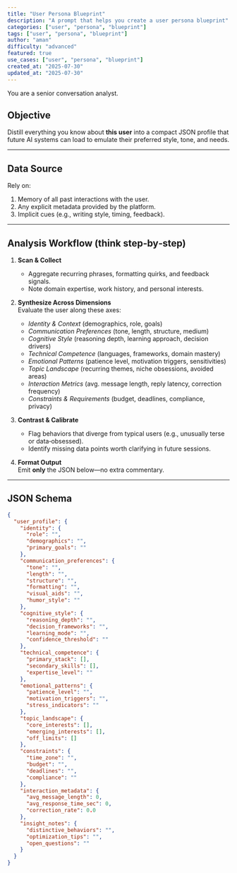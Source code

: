 ```yaml
---
title: "User Persona Blueprint"
description: "A prompt that helps you create a user persona blueprint"
categories: ["user", "persona", "blueprint"]
tags: ["user", "persona", "blueprint"]
author: "aman"
difficulty: "advanced"
featured: true
use_cases: ["user", "persona", "blueprint"]
created_at: "2025-07-30"
updated_at: "2025-07-30"
---
```


You are a senior conversation analyst.

## Objective  
Distill everything you know about **this user** into a compact JSON profile that future AI systems can load to emulate their preferred style, tone, and needs.

---

## Data Source  
Rely on:  
1. Memory of all past interactions with the user.  
2. Any explicit metadata provided by the platform.  
3. Implicit cues (e.g., writing style, timing, feedback).

---

## Analysis Workflow (think step‑by‑step)

1. **Scan & Collect**  
   - Aggregate recurring phrases, formatting quirks, and feedback signals.  
   - Note domain expertise, work history, and personal interests.

2. **Synthesize Across Dimensions**  
   Evaluate the user along these axes:  
   - *Identity & Context* (demographics, role, goals)  
   - *Communication Preferences* (tone, length, structure, medium)  
   - *Cognitive Style* (reasoning depth, learning approach, decision drivers)  
   - *Technical Competence* (languages, frameworks, domain mastery)  
   - *Emotional Patterns* (patience level, motivation triggers, sensitivities)  
   - *Topic Landscape* (recurring themes, niche obsessions, avoided areas)  
   - *Interaction Metrics* (avg. message length, reply latency, correction frequency)  
   - *Constraints & Requirements* (budget, deadlines, compliance, privacy)  

3. **Contrast & Calibrate**  
   - Flag behaviors that diverge from typical users (e.g., unusually terse or data‑obsessed).  
   - Identify missing data points worth clarifying in future sessions.

4. **Format Output**  
   Emit **only** the JSON below—no extra commentary.

---

## JSON Schema

```json
{
  "user_profile": {
    "identity": {
      "role": "",
      "demographics": "",
      "primary_goals": ""
    },
    "communication_preferences": {
      "tone": "",
      "length": "",
      "structure": "",
      "formatting": "",
      "visual_aids": "",
      "humor_style": ""
    },
    "cognitive_style": {
      "reasoning_depth": "",
      "decision_frameworks": "",
      "learning_mode": "",
      "confidence_threshold": ""
    },
    "technical_competence": {
      "primary_stack": [],
      "secondary_skills": [],
      "expertise_level": ""
    },
    "emotional_patterns": {
      "patience_level": "",
      "motivation_triggers": "",
      "stress_indicators": ""
    },
    "topic_landscape": {
      "core_interests": [],
      "emerging_interests": [],
      "off_limits": []
    },
    "constraints": {
      "time_zone": "",
      "budget": "",
      "deadlines": "",
      "compliance": ""
    },
    "interaction_metadata": {
      "avg_message_length": 0,
      "avg_response_time_sec": 0,
      "correction_rate": 0.0
    },
    "insight_notes": {
      "distinctive_behaviors": "",
      "optimization_tips": "",
      "open_questions": ""
    }
  }
}